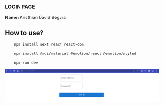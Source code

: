 ### LOGIN PAGE

**Name:** Kristhian David Segura

## How to use?

```
    npm install next react react-dom
```

```
    npm install @mui/material @emotion/react @emotion/styled
```

```
    npm run dev
```


<img src="images/s1.png">